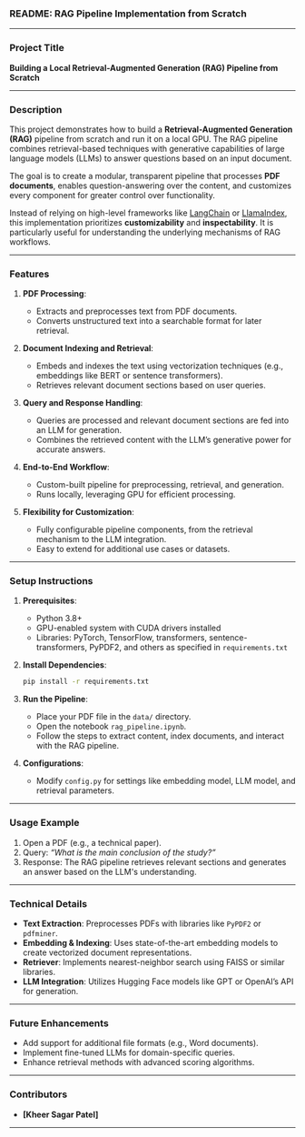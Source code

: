 ### README: RAG Pipeline Implementation from Scratch

---

### **Project Title**  
**Building a Local Retrieval-Augmented Generation (RAG) Pipeline from Scratch**

---

### **Description**  

This project demonstrates how to build a **Retrieval-Augmented Generation (RAG)** pipeline from scratch and run it on a local GPU. The RAG pipeline combines retrieval-based techniques with generative capabilities of large language models (LLMs) to answer questions based on an input document. 

The goal is to create a modular, transparent pipeline that processes **PDF documents**, enables question-answering over the content, and customizes every component for greater control over functionality.  

Instead of relying on high-level frameworks like [LangChain](https://www.langchain.com/) or [LlamaIndex](https://www.llamaindex.ai/), this implementation prioritizes **customizability** and **inspectability**. It is particularly useful for understanding the underlying mechanisms of RAG workflows.

---

### **Features**  

1. **PDF Processing**:  
   - Extracts and preprocesses text from PDF documents.  
   - Converts unstructured text into a searchable format for later retrieval.

2. **Document Indexing and Retrieval**:  
   - Embeds and indexes the text using vectorization techniques (e.g., embeddings like BERT or sentence transformers).  
   - Retrieves relevant document sections based on user queries.

3. **Query and Response Handling**:  
   - Queries are processed and relevant document sections are fed into an LLM for generation.  
   - Combines the retrieved content with the LLM’s generative power for accurate answers.

4. **End-to-End Workflow**:  
   - Custom-built pipeline for preprocessing, retrieval, and generation.  
   - Runs locally, leveraging GPU for efficient processing.

5. **Flexibility for Customization**:  
   - Fully configurable pipeline components, from the retrieval mechanism to the LLM integration.  
   - Easy to extend for additional use cases or datasets.

---

### **Setup Instructions**  

1. **Prerequisites**:  
   - Python 3.8+  
   - GPU-enabled system with CUDA drivers installed  
   - Libraries: PyTorch, TensorFlow, transformers, sentence-transformers, PyPDF2, and others as specified in `requirements.txt`

2. **Install Dependencies**:  
   ```bash
   pip install -r requirements.txt
   ```

3. **Run the Pipeline**:  
   - Place your PDF file in the `data/` directory.  
   - Open the notebook `rag_pipeline.ipynb`.  
   - Follow the steps to extract content, index documents, and interact with the RAG pipeline.

4. **Configurations**:  
   - Modify `config.py` for settings like embedding model, LLM model, and retrieval parameters.  

---

### **Usage Example**  

1. Open a PDF (e.g., a technical paper).  
2. Query: *“What is the main conclusion of the study?”*  
3. Response: The RAG pipeline retrieves relevant sections and generates an answer based on the LLM's understanding.

---

### **Technical Details**  

- **Text Extraction**: Preprocesses PDFs with libraries like `PyPDF2` or `pdfminer`.  
- **Embedding & Indexing**: Uses state-of-the-art embedding models to create vectorized document representations.  
- **Retriever**: Implements nearest-neighbor search using FAISS or similar libraries.  
- **LLM Integration**: Utilizes Hugging Face models like GPT or OpenAI’s API for generation.  

---

### **Future Enhancements**  

- Add support for additional file formats (e.g., Word documents).  
- Implement fine-tuned LLMs for domain-specific queries.  
- Enhance retrieval methods with advanced scoring algorithms.  

---

### **Contributors**  

- **[Kheer Sagar Patel]** 
---  
